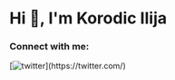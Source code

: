 # Hi 👋, I'm Korodic Ilija


### Connect with me:
[![twitter]([https://img.shields.io/badge/twitter-1DA1F2?style=for-the-badge&logo=twitter&logoColor=white](https://www.stickpng.com/img/icons-logos-emojis/tech-companies/instagram-logo)https://www.stickpng.com/img/icons-logos-emojis/tech-companies/instagram-logo)](https://twitter.com/)
 


